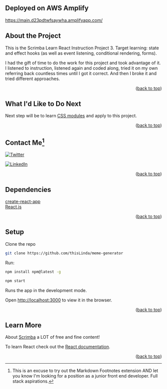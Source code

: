 <div id="top"></div>

## Deployed on AWS Amplify
https://main.d23pdtwfsaywha.amplifyapp.com/

## About the Project
This is the Scrimba Learn React Instruction Project 3. Target learning: state and effect hooks (as well as event listening, conditional rendering, forms). 

I had the gift of time to do the work for this project and took advantage of it. I listened to instruction, listened again and coded along, tried it on my own referring back countless times until I got it correct. And then I broke it and tried different approaches. 

<p align="right">(<a href="#top">back to top</a>)</p>

## What I'd Like to Do Next
Next step will be to learn [CSS modules](https://create-react-app.dev/docs/adding-a-css-modules-stylesheet/) and apply to this project. 

<p align="right">(<a href="#top">back to top</a>)</p>

## Contact Me[^1]
[^1]: This is an excuse to try out the Markdown Footnotes extension AND let you know I'm looking for a position as a junior front end developer. Full stack aspirations.

[Twitter URL]: https://img.shields.io/badge/Twitter-1DA1F2?style=for-the-badge&logo=twitter&logoColor=white
[![Twitter][Twitter URL]](https://twitter.com/L_Forlizzi)

[linkedin-shield]: https://img.shields.io/badge/-LinkedIn-black.svg?style=for-the-badge&logo=linkedin&colorB=555
[![LinkedIn][linkedin-shield]](https://linkedin.com/in/linda-forlizzi)

<p align="right">(<a href="#top">back to top</a>)</p>

## Dependencies
[create-react-app](https://create-react-app.dev/)<br>
[React.js](https://reactjs.org/)<br>

<p align="right">(<a href="#top">back to top</a>)</p>

## Setup
Clone the repo
   ```sh
   git clone https://github.com/thisLinda/meme-generator
   ```

Run:
  ```sh
  npm install npm@latest -g
  ```
```sh
npm start
  ```
Runs the app in the development mode.<br>

Open [http://localhost:3000](http://localhost:3000) to view it in the browser.<br>

<p align="right">(<a href="#top">back to top</a>)</p>

## Learn More
About [Scrimba](https://scrimba.com/) a LOT of free and fine content!

To learn React check out the [React documentation](https://reactjs.org/).

<p align="right">(<a href="#top">back to top</a>)</p>